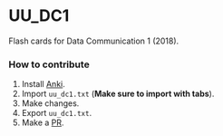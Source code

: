 # UU_DC1
Flash cards for Data Communication 1 (2018).

### How to contribute
1. Install [Anki](https://apps.ankiweb.net).
2. Import `uu_dc1.txt` (**Make sure to import with tabs**).
3. Make changes.
4. Export `uu_dc1.txt`.
5. Make a [PR](https://github.com/freddedotme/UU_DC1/pulls).
